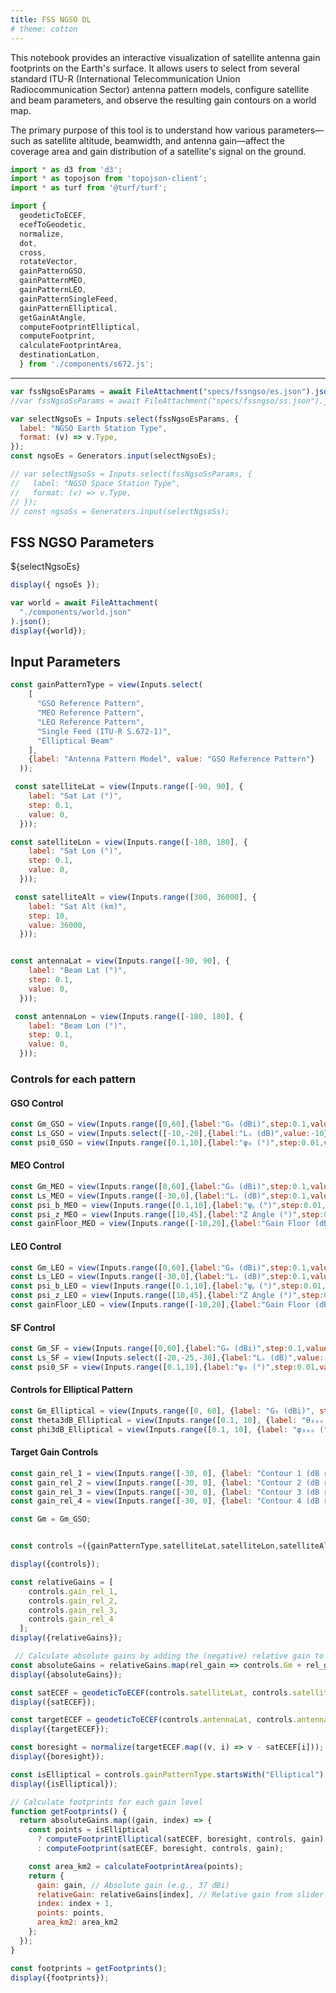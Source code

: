 ```yaml
---
title: FSS NGSO DL 
# theme: cotton
---
```


This notebook provides an interactive visualization of satellite antenna gain footprints on the Earth's surface. It allows users to select from several standard ITU-R (International Telecommunication Union Radiocommunication Sector) antenna pattern models, configure satellite and beam parameters, and observe the resulting gain contours on a world map.

The primary purpose of this tool is to understand how various parameters—such as satellite altitude, beamwidth, and antenna gain—affect the coverage area and gain distribution of a satellite's signal on the ground.

```js
import * as d3 from 'd3';
import * as topojson from 'topojson-client';
import * as turf from '@turf/turf';
```

```js
import {
  geodeticToECEF,
  ecefToGeodetic,
  normalize,
  dot,
  cross,
  rotateVector,
  gainPatternGSO,
  gainPatternMEO,
  gainPatternLEO,
  gainPatternSingleFeed,
  gainPatternElliptical,
  getGainAtAngle,
  computeFootprintElliptical,
  computeFootprint,
  calculateFootprintArea,
  destinationLatLon,
  } from './components/s672.js';
```


-------




```js 
var fssNgsoEsParams = await FileAttachment("specs/fssngso/es.json").json();
//var fssNgsoSsParams = await FileAttachment("specs/fssngso/ss.json").json();
```

```js
var selectNgsoEs = Inputs.select(fssNgsoEsParams, {
  label: "NGSO Earth Station Type",
  format: (v) => v.Type,
});
const ngsoEs = Generators.input(selectNgsoEs);

// var selectNgsoSs = Inputs.select(fssNgsoSsParams, {
//   label: "NGSO Space Station Type",
//   format: (v) => v.Type,
// });
// const ngsoSs = Generators.input(selectNgsoSs);
```


<h2>FSS NGSO Parameters</h2>
<div class="grid grid-cols-2">
<div class="card">

${selectNgsoEs}

</div>
<div class="card">

```js
display({ ngsoEs });
```


</div>

</div>
 
  


```js 
var world = await FileAttachment(
  "./components/world.json"
).json();
display({world});
```

## Input Parameters

```js
const gainPatternType = view(Inputs.select(
    [
      "GSO Reference Pattern", 
      "MEO Reference Pattern", 
      "LEO Reference Pattern", 
      "Single Feed (ITU-R S.672-1)",
      "Elliptical Beam"
    ], 
    {label: "Antenna Pattern Model", value: "GSO Reference Pattern"}
  ));

 const satelliteLat = view(Inputs.range([-90, 90], {
    label: "Sat Lat (°)",
    step: 0.1,
    value: 0,
  }));

const satelliteLon = view(Inputs.range([-180, 180], {
    label: "Sat Lon (°)",
    step: 0.1,
    value: 0,
  }));

 const satelliteAlt = view(Inputs.range([300, 36000], {
    label: "Sat Alt (km)",
    step: 10,
    value: 36000,
  }));


const antennaLat = view(Inputs.range([-90, 90], {
    label: "Beam Lat (°)",
    step: 0.1,
    value: 0,
  }));

 const antennaLon = view(Inputs.range([-180, 180], {
    label: "Beam Lon (°)",
    step: 0.1,
    value: 0,
  }));
```

### Controls for each pattern


<div style="display:block" >

  <div class="grid grid-cols-3"  style="grid-auto-rows: auto;">

  <div class="card">


#### GSO Control

```js
const Gm_GSO = view(Inputs.range([0,60],{label:"Gₘ (dBi)",step:0.1,value:40}));
const Ls_GSO = view(Inputs.select([-10,-20],{label:"Lₛ (dB)",value:-10}));
const psi0_GSO = view(Inputs.range([0.1,10],{label:"ψ₀ (°)",step:0.01,value:1.5}));
```
</div>

  <div class="card">

#### MEO Control
```js
const Gm_MEO = view(Inputs.range([0,60],{label:"Gₘ (dBi)",step:0.1,value:35}));
const Ls_MEO = view(Inputs.range([-30,0],{label:"Lₛ (dB)",step:0.1,value:-12}));
const psi_b_MEO = view(Inputs.range([0.1,10],{label:"ψᵦ (°)",step:0.01,value:1.6}));
const psi_z_MEO = view(Inputs.range([10,45],{label:"Z Angle (°)",step:0.1,value:20.0}));
const gainFloor_MEO = view(Inputs.range([-10,20],{label:"Gain Floor (dBi)",step:0.1,value:3}));
```
 </div>

  <div class="card">

#### LEO Control

```js
const Gm_LEO = view(Inputs.range([0,60],{label:"Gₘ (dBi)",step:0.1,value:35}));
const Ls_LEO = view(Inputs.range([-30,0],{label:"Lₛ (dB)",step:0.1,value:-6.75}));
const psi_b_LEO = view(Inputs.range([0.1,10],{label:"ψᵦ (°)",step:0.01,value:1.6}));
const psi_z_LEO = view(Inputs.range([10,45],{label:"Z Angle (°)",step:0.1,value:20.4}));
const gainFloor_LEO = view(Inputs.range([-10,20],{label:"Gain Floor (dBi)",step:0.1,value:5}));
```
</div>

</div>


#### SF Control

```js 
const Gm_SF = view(Inputs.range([0,60],{label:"Gₘ (dBi)",step:0.1,value:40}));
const Ls_SF = view(Inputs.select([-20,-25,-30],{label:"Lₛ (dB)",value:-25}));
const psi0_SF = view(Inputs.range([0.1,10],{label:"ψ₀ (°)",step:0.01,value:1.5}));
```
</div>

</div>

<div style="display:block" >

  <div class="grid grid-cols-2"  style="grid-auto-rows: auto;">

  <div class="card">

#### Controls for Elliptical Pattern

 
```js
const Gm_Elliptical = view(Inputs.range([0, 60], {label: "G₀ (dBi)", step: 0.1, value: 45}));
const theta3dB_Elliptical = view(Inputs.range([0.1, 10], {label: "θ₃ₐₒ (°)", step: 0.05, value: 2.5}));
const phi3dB_Elliptical = view(Inputs.range([0.1, 10], {label: "φ₃ₐₒ (°)", step: 0.05, value: 1.5}));
```
</div>

  <div class="card">

#### Target Gain Controls

```js
const gain_rel_1 = view(Inputs.range([-30, 0], {label: "Contour 1 (dB rel. to Gₘ)", step: 0.1, value: -3}));
const gain_rel_2 = view(Inputs.range([-30, 0], {label: "Contour 2 (dB rel. to Gₘ)", step: 0.1, value: -6}));
const gain_rel_3 = view(Inputs.range([-30, 0], {label: "Contour 3 (dB rel. to Gₘ)", step: 0.1, value: -10}));
const gain_rel_4 = view(Inputs.range([-30, 0], {label: "Contour 4 (dB rel. to Gₘ)", step: 0.1, value: -20}));
```

```js
const Gm = Gm_GSO;
```

</div>

</div>

```js 

const controls =({gainPatternType,satelliteLat,satelliteLon,satelliteAlt,gain_rel_1, gain_rel_2, gain_rel_3, gain_rel_4 ,satelliteLat, satelliteLon, satelliteAlt,antennaLat, antennaLon,Gm});

display({controls});

```


```js 
const relativeGains = [
    controls.gain_rel_1,
    controls.gain_rel_2,
    controls.gain_rel_3,
    controls.gain_rel_4
  ];
display({relativeGains});

 // Calculate absolute gains by adding the (negative) relative gain to Gm
const absoluteGains = relativeGains.map(rel_gain => controls.Gm + rel_gain);
display({absoluteGains});

const satECEF = geodeticToECEF(controls.satelliteLat, controls.satelliteLon, controls.satelliteAlt);
display({satECEF});

const targetECEF = geodeticToECEF(controls.antennaLat, controls.antennaLon, 0);
display({targetECEF});

const boresight = normalize(targetECEF.map((v, i) => v - satECEF[i]));
display({boresight});

const isElliptical = controls.gainPatternType.startsWith("Elliptical");
display({isElliptical});
```

```js
// Calculate footprints for each gain level
function getFootprints() {
  return absoluteGains.map((gain, index) => {
    const points = isElliptical
      ? computeFootprintElliptical(satECEF, boresight, controls, gain)
      : computeFootprint(satECEF, boresight, controls, gain);

    const area_km2 = calculateFootprintArea(points);
    return {
      gain: gain, // Absolute gain (e.g., 37 dBi)
      relativeGain: relativeGains[index], // Relative gain from slider (e.g., -3 dB)
      index: index + 1,
      points: points,
      area_km2: area_km2
    };
  });
}
```

```js
const footprints = getFootprints();
display({footprints});
```

